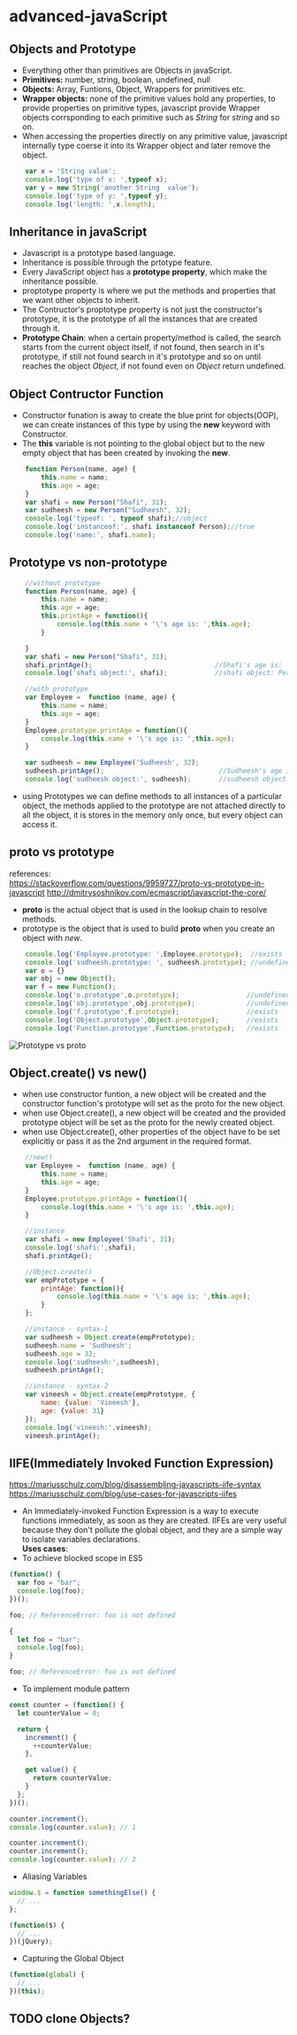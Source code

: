 # advanced-javaScript
## Objects and Prototype
- Everything other than primitives are Objects in javaScript.
- **Primitives:** number, string, boolean, undefined, null
- **Objects:** Array, Funtions, Object, Wrappers for primitives etc.
- **Wrapper objects:** none of the primitive values hold any properties, to provide properties on primitive types, javascript provide Wrapper objects corrsponding to each primitive such as *String* for *string* and so on. 
- When accessing the properties directly on any primitive value, javascript internally type coerse it into its Wrapper object and later remove the object.
```javascript
    var x = 'String value';
    console.log('type of x: ',typeof x);
    var y = new String('another String  value');
    console.log('type of y: ',typeof y);
    console.log('length: ',x.length);
```
## Inheritance in javaScript
- Javascript is a prototype based language.
- Inheritance is possible through the prtotype feature.
- Every JavaScript object has a **prototype property**, which make the inheritance possible.
- proptotype property is where we put the methods and properties that we want other objects to inherit.
- The Contructor's proptotype property is not just the constructor's prototype, it is the prototype of all the instances that are created through it.
- **Prototype Chain**: when a certain property/method is called, the search starts from the current object itself, if not found, then search in it's prototype, if still not found search in it's prototype and so on until reaches the object *Object*, if not found even on *Object* return undefined.
## Object Contructor Function
- Constructor funation is away to create the blue print for objects(OOP), we can create instances of this type by using the **new** keyword with Constructor.
- The **this** variable is not pointing to the global object but to the new empty object that has been created by invoking the **new**.
```javascript
    function Person(name, age) {
        this.name = name;
        this.age = age;
    }
    var shafi = new Person("Shafi", 31);
    var sudheesh = new Person("Sudheesh", 32);
    console.log('typeof: ', typeof shafi);//object
    console.log('instanceof:', shafi instanceof Person);//true
    console.log('name:', shafi.name);
```
## Prototype vs non-prototype
```javascript
    //without prototype
    function Person(name, age) {
        this.name = name;
        this.age = age;
        this.printAge = function(){
            console.log(this.name + '\'s age is: ',this.age);
        }

    }
    var shafi = new Person("Shafi", 31);
    shafi.printAge();                               //Shafi's age is:  31
    console.log('shafi object:', shafi);            //shafi object: Person {name: "Shafi", age: 31, printAge: ƒ}

    //with prototype
    var Employee =  function (name, age) {
        this.name = name;
        this.age = age;
    }
    Employee.prototype.printAge = function(){
        console.log(this.name + '\'s age is: ',this.age);
    }

    var sudheesh = new Employee('Sudheesh', 32);
    sudheesh.printAge();                             //Sudheesh's age is:  32
    console.log('sudheesh object:', sudheesh);       //sudheesh object: Employee {name: "Sudheesh", age: 32}     
```
- using Prototypes we can define methods to all instances of a particular object, the methods applied to the prototype are not attached directly to all the object, it is stores in the memory only once, but every object can access it. 
## __proto__ vs prototype
references:   
https://stackoverflow.com/questions/9959727/proto-vs-prototype-in-javascript
http://dmitrysoshnikov.com/ecmascript/javascript-the-core/
- __proto__ is the actual object that is used in the lookup chain to resolve methods.
- prototype is the object that is used to build __proto__ when you create an object with *new*.  

```javascript
    console.log('Employee.prototype: ',Employee.prototype);  //exists
    console.log('sudheesh.prototype: ', sudheesh.prototype); //undefined
    var o = {}
    var obj = new Object();
    var f = new Function();
    console.log('o.prototype',o.prototype);                 //undefined
    console.log('obj.prototype',obj.prototype);             //undefined
    console.log('f.prototype',f.prototype);                 //exists
    console.log('Object.prototype',Object.prototype);       //exists
    console.log('Function.prototype',Function.prototype);   //exists
```
![Prototype vs __proto__](https://github.com/muhdshafi-javascript/advanced-javaScript/blob/master/proto.png)

## Object.create() vs new()
- when use constructor funtion, a new object will be created and the constructor function's prototype will set as the proto for the new object.  
- when use Object.create(), a new object will be created and the provided prototype object will be set as the proto for the newly created object.
- when use Object.create(), other properties of the object have to be set explicitly or pass it as the 2nd argument in the required format.

```javascript
    //new()
    var Employee =  function (name, age) {
        this.name = name;
        this.age = age;
    }
    Employee.prototype.printAge = function(){
        console.log(this.name + '\'s age is: ',this.age);
    }

    //instance
    var shafi = new Employee('Shafi', 31);
    console.log('shafi:',shafi);
    shafi.printAge();

    //Object.create()
    var empPrototype = {
        printAge: function(){
            console.log(this.name + '\'s age is: ',this.age);
        }
    };

    //instance - syntax-1
    var sudheesh = Object.create(empPrototype);
    sudheesh.name = 'Sudheesh';
    sudheesh.age = 32;
    console.log('sudheesh:',sudheesh);
    sudheesh.printAge();

    //instance - syntax-2
    var vineesh = Object.create(empPrototype, {
        name: {value: 'Vineesh'},
        age: {value: 31}
    });
    console.log('vineesh:',vineesh);
    vineesh.printAge();
```

## IIFE(Immediately Invoked Function Expression) 
https://mariusschulz.com/blog/disassembling-javascripts-iife-syntax  
https://mariusschulz.com/blog/use-cases-for-javascripts-iifes  

- An Immediately-invoked Function Expression is a way to execute functions immediately, as soon as they are created. IIFEs are very useful because they don't pollute the global object, and they are a simple way to isolate variables declarations.  
**Uses cases**:  
- To achieve blocked scope in ES5  
```javascript
(function() {
  var foo = "bar";
  console.log(foo);
})();

foo; // ReferenceError: foo is not defined

{
  let foo = "bar";
  console.log(foo);
}

foo; // ReferenceError: foo is not defined
```  
- To implement module pattern
```javascript
const counter = (function() {
  let counterValue = 0;

  return {
    increment() {
      ++counterValue;
    },

    get value() {
      return counterValue;
    }
  };
})();

counter.increment();
console.log(counter.value); // 1

counter.increment();
counter.increment();
console.log(counter.value); // 3
```  
- Aliasing Variables  
```javascript
window.$ = function somethingElse() {
  // ...
};

(function($) {
  // ...
})(jQuery);
```  
- Capturing the Global Object  
```javascript
(function(global) {
  // ...
})(this);
```  
## TODO clone Objects?

